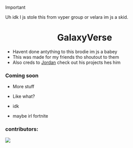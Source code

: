 > [!IMPORTANT]
> Uh idk I js stole this from vyper group or velara im js a skid.

<h1 align="center"><strong>GalaxyVerse</strong></h1>

- Havent done antything to this brodie im js a babey
- This was made for my friends tho shoutout to them
- Also creds to <a href="https://github.com/JustJxrdanWasDefinetlyTaken">Jordan</a> check out his projects hes him

### Coming soon
- More stuff
- Like what?
- idk


- maybe irl fortnite

### contributors:
<a href="https://github.com/anzoski/galaxyverse/graphs/contributors">
  <img src="https://contrib.rocks/image?repo=anzoski/galaxyverse" />
</a>
